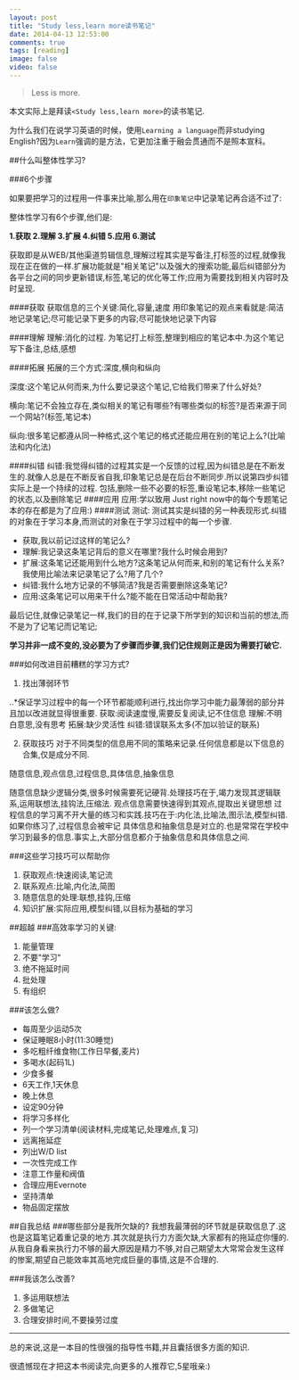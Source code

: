 ```yaml
---
layout: post
title: "Study less,learn more读书笔记"
date: 2014-04-13 12:53:00
comments: true
tags: [reading]
image: false
video: false
---
```



>Less is more.



本文实际上是拜读`<Study less,learn more>`的读书笔记.


为什么我们在说学习英语的时候，使用`Learning a language`而非studying English?因为`Learn`强调的是方法，它更加注重于融会贯通而不是照本宣科。


##什么叫整体性学习?


###6个步骤


如果要把学习的过程用一件事来比喻,那么用在`印象笔记`中记录笔记再合适不过了:


整体性学习有6个步骤,他们是:


**1.获取 2.理解 3.扩展 4.纠错 5.应用 6.测试**


获取即是从WEB/其他渠道剪辑信息,理解过程其实是写备注,打标签的过程,就像我现在正在做的一样.扩展功能就是"相关笔记"以及强大的搜索功能,最后纠错部分为各平台之间的同步更新错误,标签,笔记的优化等工作;应用为需要找到相关内容时及时呈现.

####获取
获取信息的三个关键:简化,容量,速度
用印象笔记的观点来看就是:简洁地记录笔记;尽可能记录下更多的内容;尽可能快地记录下内容

####理解
理解:消化的过程.
为笔记打上标签,整理到相应的笔记本中.为这个笔记写下备注,总结,感想

####拓展
拓展的三个方式:深度,横向和纵向

深度:这个笔记从何而来,为什么要记录这个笔记,它给我们带来了什么好处?

横向:笔记不会独立存在,类似相关的笔记有哪些?有哪些类似的标签?是否来源于同一个网站?(标签,笔记本)

纵向:很多笔记都遵从同一种格式,这个笔记的格式还能应用在别的笔记上么?(比喻法和内化法)

####纠错
纠错:我觉得纠错的过程其实是一个反馈的过程,因为纠错总是在不断发生的.就像人总是在不断反省自我,印象笔记总是在后台不断同步.所以说第四步纠错实际上是一个持续的过程.
包括,删除一些不必要的标签,重设笔记本,移除一些笔记的状态,以及删除笔记
####应用
应用:学以致用
Just right now中的每个专题笔记本的存在都是为了应用:)
####测试
测试:
测试其实是纠错的另一种表现形式.纠错的对象在于学习本身,而测试的对象在于学习过程中的每一个步骤.

* 获取,我以前记过这样的笔记么?
* 理解:我记录这条笔记背后的意义在哪里?我什么时候会用到?
* 扩展:这条笔记还能用到什么地方?这条笔记从何而来,和别的笔记有什么关系?我使用比喻法来记录笔记了么?用了几个?
* 纠错:我什么地方记录的不够简洁?我是否需要删除这条笔记?
* 应用:这条笔记可以用来干什么?能不能在日常活动中帮助我?


最后记住,就像记录笔记一样,我们的目的在于记录下所学到的知识和当前的想法,而不是为了记笔记而记笔记;


**学习并非一成不变的,没必要为了步骤而步骤,我们记住规则正是因为需要打破它.**

###如何改进目前糟糕的学习方式?
1. 找出薄弱环节

..*保证学习过程中的每一个环节都能顺利进行,找出你学习中能力最薄弱的部分并且加以改进就显得很重要.
获取:阅读速度慢,需要反复阅读,记不住信息
理解:不明白意思,没有思考
拓展:缺少灵活性
纠错:错误联系太多(不加以验证的联系)

2. 获取技巧
对于不同类型的信息用不同的策略来记录.任何信息都是以下信息的合集,仅是成分不同.

随意信息,观点信息,过程信息,具体信息,抽象信息  

随意信息缺少逻辑分类,很多时候需要死记硬背.处理技巧在于,竭力发现其逻辑联系,运用联想法,挂钩法,压缩法.
观点信息需要快速得到其观点,提取出关键思想
过程信息的学习离不开大量的练习和实践.技巧在于:内化法,比喻法,图示法,模型纠错.如果你练习了,过程信息会被牢记
具体信息和抽象信息是对立的.也是常常在学校中学习到最多的信息.事实上,大部分信息都介于抽象信息和具体信息之间.

###这些学习技巧可以帮助你
1. 获取观点:快速阅读,笔记流
2. 联系观点:比喻,内化法,简图
3. 随意信息的处理:联想,挂钩,压缩
4. 知识扩展:实际应用,模型纠错,以目标为基础的学习

##超越
###高效率学习的关键:
1. 能量管理
2. 不要"学习"
3. 绝不拖延时间
4. 批处理
5. 有组织

###该怎么做?
* 每周至少运动5次
* 保证睡眠8小时(11:30睡觉)
* 多吃粗纤维食物(工作日早餐,麦片)
* 多喝水(起码1L)
* 少食多餐
* 6天工作,1天休息
* 晚上休息
* 设定90分钟
* 将学习多样化
* 列一个学习清单(阅读材料,完成笔记,处理难点,复习)
* 远离拖延症
* 列出W/D list
* 一次性完成工作
* 注意工作量和阀值
* 合理应用Evernote
* 坚持清单
* 物品固定摆放


##自我总结
###哪些部分是我所欠缺的?
我想我最薄弱的环节就是获取信息了.这也是这篇笔记着重记录的地方.其次就是执行力方面欠缺,大家都有的拖延症你懂的.从我自身看来执行力不够的最大原因是精力不够,对自己期望太大常常会发生这样的惨案,期望自己能效率其高地完成巨量的事情,这是不合理的.

###我该怎么改善?
1. 多运用联想法
2. 多做笔记
3. 合理安排时间,不要操劳过度

----------------------

总的来说,这是一本目的性很强的指导性书籍,并且囊括很多方面的知识.  

很遗憾现在才把这本书阅读完,向更多的人推荐它,5星哦亲:)
